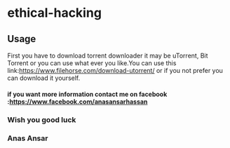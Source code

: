 # ethical-hacking



## Usage

First you have to download torrent downloader it may be uTorrent, Bit Torrent or you can use what ever you like.You can use this link:https://www.filehorse.com/download-utorrent/
or if you not prefer you can download it yourself.

#### if you want more information contact me on facebook :https://www.facebook.com/anasansarhassan

### Wish you good luck

### Anas Ansar
